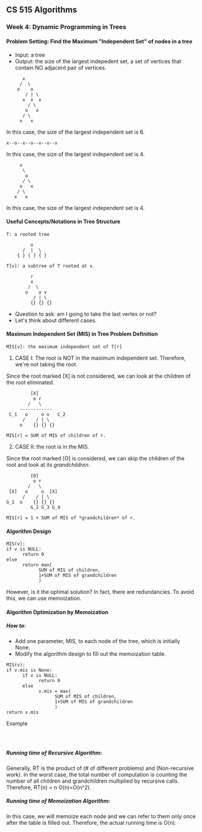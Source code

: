 ## CS 515 Algorithms  
### Week 4: Dynamic Programming in Trees

#### Problem Setting: Find the Maximum "Independent Set" of nodes in a tree
* Input: a tree
* Output: the size of the largest indepedent set, a set of vertices that contain NO adjacent pair of vertices.

```  
      x 
     /  \
    o    o
       / | \
      x  x  x
        / \
       o   o
      / \
     x   x
``` 
In this case, the size of the largest independent set is 6.

```
x--o--x--o--x--o--x
```
In this case, the size of the largest independent set is 4. 

```
     x
      \
       o
      / \
     o   x
    / \
   x   x
```
In this case, the size of the largest independent set is 4.


     
#### Useful Concepts/Notations in Tree Structure

```
T: a rooted tree

         o
      /  |  \
    { } { } { }
    
T[v]: a subtree of T rooted at v.

         r
         o
        /  \
       o    o v
          / | \
         {} {} {}
```
         
- Question to ask: am I going to take the last vertex or not? 
- Let's think about different cases.

#### Maximum Independent Set (MIS) in Tree Problem Definition

```
MIS[v]: the maximum independent set of T[r]
```

1. CASE I: The root is NOT in the maximum independent set. Therefore, we're not taking the root.

Since the root marked [X] is not considered, we can look at the children of the root eliminated.
```
         [X]
          o r
        /   \
     ------------
 C_1   o     o v   C_2
      /    / | \
     o    {} {} {}
         
MIS[r] = SUM of MIS of children of r.
```

2. CASE II: the root is in the MIS. 

Since the root marked [O] is considered, we can skip the children of the root and look at its *grandchildren*.
```
         [O]
          o r
        /   \
 [X]   o     o  [X] 
      /    / | \
G_1  o    {} {} {}
         G_2 G_3 G_4
         
MIS[r] = 1 + SUM of MIS of *grandchildren* of r.
```


#### Algorithm Design 

```
MIS(v):
if v is NULL:
      return 0
else 
      return max(
            SUM of MIS of children, 
            1+SUM of MIS of grandchildren
            )
```

However, is it the optimal solution? In fact, there are redundancies. To avoid this, we can use memoization. 

#### Algorithm Optimization by Memoization 

##### How to: 
- Add one parameter, MIS, to each node of the tree, which is initially None. 
- Modify the algorithm design to fill out the memoization table.

```
MIS(v):
if v.mis is None:
      if v is NULL:
            return 0
      else 
            v.mis = max(
                  SUM of MIS of children, 
                  1+SUM of MIS of grandchildren
                  )
return v.mis
```
Example
```



```
##### Running time of Recursive Algorithm:

Generally, RT is the product of (# of different problems) and (Non-recursive work).
In the worst case, the total number of computation is counting the number of all children and grandchildren multiplied by recursive calls. Therefore, RT(n) = n O(n)=O(n^2).

##### Running time of Memoization Algorithm:

In this case, we will memoize each node and we can refer to them only once after the table is filled out. Therefore, the actual running time is O(n).
